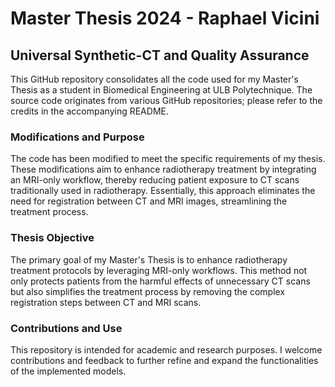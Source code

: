 # Master Thesis 2024 - Raphael Vicini
## Universal Synthetic-CT and Quality Assurance

This GitHub repository consolidates all the code used for my Master's Thesis as a student in Biomedical Engineering at ULB Polytechnique. The source code originates from various GitHub repositories; please refer to the credits in the accompanying README.

### Modifications and Purpose
The code has been  modified to meet the specific requirements of my thesis. These modifications aim to enhance radiotherapy treatment by integrating an MRI-only workflow, thereby reducing patient exposure to CT scans traditionally used in radiotherapy. Essentially, this approach eliminates the need for registration between CT and MRI images, streamlining the treatment process.

### Thesis Objective
The primary goal of my Master's Thesis is to enhance radiotherapy treatment protocols by leveraging MRI-only workflows. This method not only protects patients from the harmful effects of unnecessary CT scans but also simplifies the treatment process by removing the complex registration steps between CT and MRI scans.

### Contributions and Use
This repository is intended for academic and research purposes. I welcome contributions and feedback to further refine and expand the functionalities of the implemented models.




